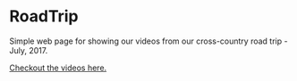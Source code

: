 # RoadTrip
Simple web page for showing our videos from our cross-country road trip - July, 2017.

[Checkout the videos here.](https://bit.ly/mfroadtrip)
